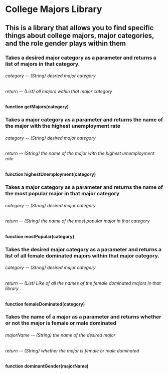 # College Majors Library
## This is a library that allows you to find specific things about college majors, major categories, and the role gender plays within them

### Takes a desired major category as a parameter and returns a list of majors in that category.
###### category -- (String) desried major category
###### return -- (List) all majors within that major category
#### function getMajors(category) 

### Takes a major category as a parameter and returns the name of the major with the highest unemployment rate
###### category -- (String) desired major category
###### return -- (String) the name of the major with the highest umemployment rate
#### function highestUnemployment(category)

### Takes a major category as a parameter and returns the name of the most popular major in that major category
###### category -- (String) desired major category
###### return -- (String) the name of the most popular major in that category
#### function mostPopular(category)

### Takes the desired major category as a parameter and returns a list of all female dominated majors within that major category.
###### category -- (String) desired major category
###### return -- (List) Like of all the names of the female dominated majors in that library
#### function femaleDominated(category)

### Takes the name of a major as a parameter and returns whether or not the major is female or male dominated
###### majorName -- (String) the name of the desired major
###### return -- (String) whether the major is female or male dominated
#### function dominantGender(majorName)
